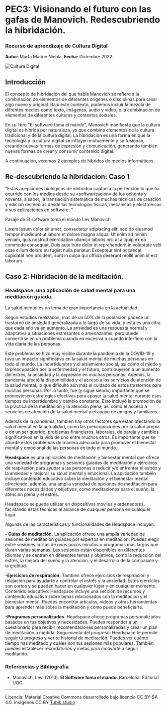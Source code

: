 # PEC3: Visionando el futuro con las gafas de Manovich. Redescubriendo la hibridación. 

### Recurso de aprendizaje de Cultura Digital 


**Autor:** Marta Mariné Niebla. **Fecha:** Diciembre 2022.

![Cultura Digital](https://miro.medium.com/max/1400/0*9PyyNvrO2PcD3KuU.png) 



## Introducción


El concepto de hibridación del que habla Manovich se refiere a la combinación de elementos de diferentes orígenes o disciplinas para crear algo nuevo y original. Bajo este contexto, podemos incluir la mezcla de difrentes medios como texto, imágenes, audio y vídeo, o la combinación de elementos de diferentes culturas y contextos sociales.

En su libro "El software toma el mando", Manovich manifiesta que la cultura digital es híbrida por naturaleza, ya que combina elementos de la cultura tradicional y de la cultura digital. La hibridación es una forma en que la tecnología y la cultura digital se influyen mutuamente y se fusionan, creando nuevas formas de expresión y comunicación, generando también nuevas formas de crear y consumir contenido digital.


A continuación, veremos 2 ejemplos de híbridos de medios informáticos.


## Re-descubriendo la hibridacion: Caso 1

“Estas acepciones biológicas de «híbrido» captan a la perfección lo que ha ocurrido con los medios desde su «softwarización» de los ochenta y noventa, a saber, la translación sistemática de muchas técnicas de creación y edición de medios desde las tecnologías físicas, mecánicas y electrónicas a sus aplicaciones en software. ”

Pasaje de
El software toma el mando
Lev Manovich

Lorem ipsum dolor sit amet, consectetur adipiscing elit, sed do eiusmod tempor incididunt ut labore et dolore magna aliqua. Ut enim ad minim veniam, quis nostrud exercitation ullamco laboris nisi ut aliquip ex ea commodo consequat. Duis aute irure dolor in reprehenderit in voluptate velit esse cillum dolore eu fugiat nulla pariatur. Excepteur sint occaecat cupidatat non proident, sunt in culpa qui officia deserunt mollit anim id est laborum.



## Caso 2: Hibridación de la meditación. 
### Headspace, una aplicación de salud mental para una meditación guíada.

La salud mental es un tema de gran importancia en la actualidad. 

Según estudios realizados, más de un 50% de la población padece un trastorno de ansiedad generalizada a lo largo de su vida, y esta es una cifra que cada año va en aumento. La ansiedad es una respuesta normal y adaptativa a situaciones estresantes o amenazantes, pero puede convertirse en un problema cuando es excesiva o cuando interfiere con la vida diaria de las personas.

Este problema se hizo muy visible durante la pandemia de la COVID-19 y tuvo un impacto significativo en la salud mental de muchas personas en todo el mundo. La incertidumbre y el aislamiento social, así como el miedo y la preocupación por la enfermedad y el futuro, contribuyeron a un aumento del estrés, la ansiedad y la depresión en muchas personas. Además, la pandemia afectó la disponibilidad y el acceso a los servicios de atención de la salud mental, lo que dificultó aún más el cuidado de estos trastornos para muchas personas. Por lo tanto, fue (y sigue siendo) importante que se promoviesen estrategias efectivas para apoyar la salud mental durante esos tiempos de incertidumbre y cambio constante. Esto incluyó la promoción de la práctica de la meditación y la atención plena, así como el acceso a servicios de atención de la salud mental y el apoyo de amigos y familiares.

Además de la pandemia, también hay otros factores que están afectando la salud mental en la actualidad, como las preocupaciones por la salud propia o de un ser querido, problemas financieros, laborales, de pareja y cambios significativos en la vida de uno entre muchos otros. Es importante que se aborde estos problemas de manera adecuada para promover el bienestar mental y emocional de las personas en todo el mundo.

**Headspace** es una aplicación de meditación y bienestar mental que ofrece una variedad de programas y sesiones guiadas de meditación y ejercicios de respiración para ayudar a las personas a reducir y/o enfrentar el estrés y la ansiedad y mejorar su salud mental y emocional. La aplicación también incluye contenido educativo sobre la meditación y el bienestar mental ofreciendo, además, una amplia variedad de opciones de meditación para diferentes necesidades y objetivos, como meditaciones para el sueño, la atención plena y el estrés. 

Headspace se puede utilizar en dispositivos móviles y ordenadores, facilitando estas técnicas al alcance de cualquier persona en cualquier lugar.

Algunas de las características y funcionalidades de Headspace incluyen: 

**- Guías de meditación.** 
La aplicación ofrece una amplia variedad de sesiones de meditación guiadas por expertos en meditación. Puedes elegir entre sesiones cortas de unos pocos minutos o programas más largos que duran varias semanas. Las sesiones están disponibles en diferentes idiomas y se centran en diferentes temas y objetivos, como la reducción del estrés, la mejora del sueño y la atención, y el desarrollo de la compasión y la gratitud. 

**-Ejercicios de respiración.** 
También ofrece ejercicios de respiración y relajación para ayudarte a controlar el estrés y la ansiedad. Estos ejercicios son cortos y se pueden hacer en cualquier lugar y en cualquier momento. Contenido educativo: Headspace incluye una sección de recursos y contenido educativo sobre temas relacionados con la meditación y el bienestar mental. Puedes encontrar artículos, videos y otras herramientas para aprender más sobre la meditación y cómo puede beneficiarte. 

**-Programas personalizados.** 
Headspace ofrece programas personalizados basados en tus objetivos y necesidades. Puedes responder a un cuestionario para recibir recomendaciones personalizadas y crear un plan de meditación a medida. Seguimiento del progreso: Headspace te permite seguir tu progreso y ver tu historial de meditación. Puedes ver cuánto tiempo has meditado y cuáles son tus sesiones más populares. También puedes establecer recordatorios y metas para motivarte a seguir meditando. 





### Referencias y Bibliografía

* Manovich, Lev. (2013). **El Software toma el mando**. Barcelona: Editorial UOC. 


----

Licencia: Material Creative Commons desarrollado bajo licencia CC BY-SA 4.0. Imágenes CC BY [Tubik studio](https://blog.tubikstudio.com/how-to-create-original-flat-illustrations-designers-tips/) 
